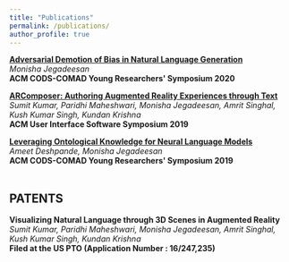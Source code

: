 ```yaml
---
title: "Publications"
permalink: /publications/
author_profile: true
---
```

 

**[Adversarial Demotion of Bias in Natural Language Generation](https://dl.acm.org/doi/abs/10.1145/3371158.3371229)** <br/>
_Monisha Jegadeesan_ <br/>
**ACM CODS-COMAD Young Researchers' Symposium 2020** <br/> 

**[ARComposer: Authoring Augmented Reality Experiences through Text](https://dl.acm.org/doi/10.1145/3332167.3357116)** <br/>
_Sumit Kumar, Paridhi Maheshwari, Monisha Jegadeesan, Amrit Singhal, Kush Kumar Singh, Kundan Krishna_ <br/>
**ACM User Interface Software Symposium 2019** <br/> 

**[Leveraging Ontological Knowledge for Neural Language Models](https://dl.acm.org/citation.cfm?id=3297059)** <br/>
_Ameet Deshpande, Monisha Jegadeesan_ <br/>
**ACM CODS-COMAD Young Researchers' Symposium 2019** <br/> <br/>


## PATENTS

**Visualizing Natural Language through 3D Scenes in Augmented Reality** <br/>
_Sumit Kumar, Paridhi Maheshwari, Monisha Jegadeesan, Amrit Singhal, Kush Kumar Singh, Kundan Krishna_ <br/>
**Filed at the US PTO (Application Number : 16/247,235)** <br/> <br/>

<!-- ## Dual Degree Thesis -->


